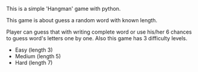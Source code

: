 This is a simple 'Hangman' game with python.

This game is about guess a random word with known length.

Player can guess that with writing complete word or use 
his/her 6 chances to guess word's letters one by one.
Also this game has 3 difficulty levels.
* Easy (length 3)
* Medium (length 5)
* Hard (length 7)

